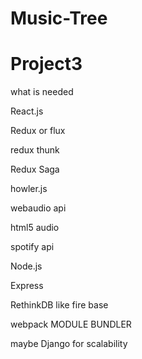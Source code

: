 # Music-Tree
# Project3

what is needed 

React.js

Redux or flux

redux thunk

Redux Saga

howler.js

webaudio api

html5 audio

spotify api

Node.js

Express

RethinkDB like fire base


webpack MODULE BUNDLER


maybe Django for scalability
